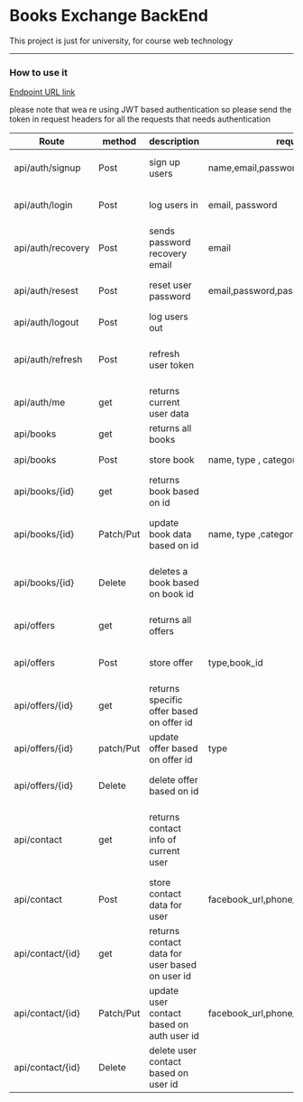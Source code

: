 # Books Exchange BackEnd
<p>This project is just for university, for course web technology</p>
<hr>
<h3>How to use it</h3>

[Endpoint URL link](https://stormy-eyrie-81072.herokuapp.com/)

please note that wea re using JWT based authentication so please send the token in request headers for all the requests that needs authentication

| Route             | method    | description                                     | request body                               | response                               |
|-------------------|-----------|-------------------------------------------------|--------------------------------------------|----------------------------------------|
| api/auth/signup   | Post      | sign up users                                   | name,email,password                        | returns 201 status ok                  |
| api/auth/login    | Post      | log users in                                    | email, password                            | returns token with status ok           |
| api/auth/recovery | Post      | sends password recovery email                   | email                                      | return 200 status ok                   |
| api/auth/resest   | Post      | reset user password                             | email,password,password_confirmation,token | returns 200 status ok                  |
| api/auth/logout   | Post      | log users out                                   |                                            | returns message                        |
| api/auth/refresh  | Post      | refresh user token                              |                                            | returns new token with status ok       |
| api/auth/me       | get       | returns current user data                       |                                            | returns user data                      |
| api/books         | get       | returns all books                               |                                            | array of books                         |
| api/books         | Post      | store book                                      | name, type , category                      | returns status  Ok                     |
| api/books/{id}    | get       | returns book based on id                        |                                            | returns book object                    |
| api/books/{id}    | Patch/Put | update book data based on id                    | name, type ,category                       | returns status ok or not authorized    |
| api/books/{id}    | Delete    | deletes a book based on book id                 |                                            | return status ok or not authorized     |
| api/offers        | get       | returns all offers                              |                                            | returns array of offers                |
| api/offers        | Post      | store offer                                     | type,book_id                               | return status ok 201                   |
| api/offers/{id}   | get       | returns specific offer based on offer id        |                                            | returns offer object                   |
| api/offers/{id}   | patch/Put | update offer based on offer id                  | type                                       | returns status ok 201                  |
| api/offers/{id}   | Delete    | delete offer based on id                        |                                            | returns status ok 201                  |
| api/contact       | get       | returns contact info of current user            |                                            | returns contact object with status 200 |
| api/contact       | Post      | store contact data for user                     | facebook_url,phone_number                  | returns status of 201                  |
| api/contact/{id}  | get       | returns contact data for user based on user id  |                                            | returns contact object                 |
| api/contact/{id}  | Patch/Put | update user contact based on auth user id       | facebook_url,phone_number                  | returns status ok or not authorized    |
| api/contact/{id} | Delete    | delete user contact based on user id            |                                            | returns status ok or not authorized    |
